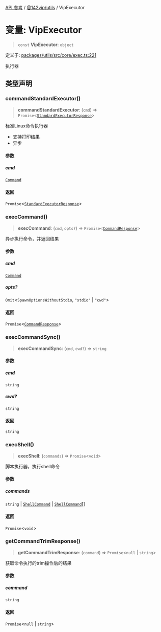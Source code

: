 [API 参考](../../../index.md) / [@142vip/utils](../index.md) / VipExecutor

# 变量: VipExecutor

> `const` **VipExecutor**: `object`

定义于: [packages/utils/src/core/exec.ts:221](https://github.com/142vip/core-x/blob/724c9f80a9f43d7639fb0f15c0381f9ca258849b/packages/utils/src/core/exec.ts#L221)

执行器

## 类型声明

### commandStandardExecutor()

> **commandStandardExecutor**: (`cmd`) => `Promise`\<[`StandardExecutorResponse`](../interfaces/StandardExecutorResponse.md)\>

标准Linux命令执行器
- 支持打印结果
- 异步

#### 参数

##### cmd

[`Command`](../type-aliases/Command.md)

#### 返回

`Promise`\<[`StandardExecutorResponse`](../interfaces/StandardExecutorResponse.md)\>

### execCommand()

> **execCommand**: (`cmd`, `opts?`) => `Promise`\<[`CommandResponse`](../interfaces/CommandResponse.md)\>

异步执行命令，并返回结果

#### 参数

##### cmd

[`Command`](../type-aliases/Command.md)

##### opts?

`Omit`\<`SpawnOptionsWithoutStdio`, `"stdio"` \| `"cwd"`\>

#### 返回

`Promise`\<[`CommandResponse`](../interfaces/CommandResponse.md)\>

### execCommandSync()

> **execCommandSync**: (`cmd`, `cwd?`) => `string`

#### 参数

##### cmd

`string`

##### cwd?

`string`

#### 返回

`string`

### execShell()

> **execShell**: (`commands`) => `Promise`\<`void`\>

脚本执行器，执行shell命令

#### 参数

##### commands

`string` | [`ShellCommand`](../interfaces/ShellCommand.md) | [`ShellCommand`](../interfaces/ShellCommand.md)[]

#### 返回

`Promise`\<`void`\>

### getCommandTrimResponse()

> **getCommandTrimResponse**: (`command`) => `Promise`\<`null` \| `string`\>

获取命令执行的trim操作后的结果

#### 参数

##### command

`string`

#### 返回

`Promise`\<`null` \| `string`\>
